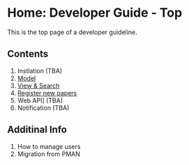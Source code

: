 # Home: Developer Guide - Top
This is the top page of a developer guideline.

## Contents
1. Instlation (TBA)
1. [Model](./models.md)
1. [View & Search](./dashboard.md)
1. [Register new papers](./registration.md)
1. Web API] (TBA)
1. Notification (TBA)


## Additinal Info
1. How to manage users
1. Migration from PMAN




